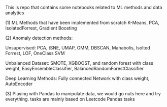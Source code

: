 This is repo that contains some notebooks related to ML methods and data analytics


(1) ML Methods that have been implemented from scratch
  K-Means, PCA, IsolatedForrest, Gradient Boosting
  
(2) Anomaly detection methods:
  
  Unsupervised: PCA, tSNE, UMAP, GMM, DBSCAN, Mahabolis, Isolted Forrest, LOF, OneClass SVM
  
  Unbalanced Dataset: SMOTE, XGBOOST, and random forest with class weight, EasyEnsembleClassifier, BalancedRandomForestClassifier
  
  Deep Learning Methods: Fully connected Network with class weight, AutoEncoder
  
(3) Playing with Pandas to manipulate data, we would go nuts here and try everything. 
tasks are mainly based on Leetcode Pandas tasks

